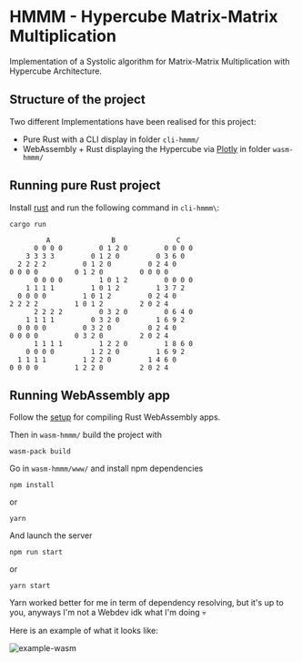 # HMMM - Hypercube Matrix-Matrix Multiplication

Implementation of a Systolic algorithm for Matrix-Matrix Multiplication with Hypercube Architecture.

## Structure of the project

Two different Implementations have been realised for this project:
- Pure Rust with a CLI display in folder `cli-hmmm/`
- WebAssembly + Rust displaying the Hypercube via [Plotly](https://plotly.com/) in folder `wasm-hmmm/`
 
## Running pure Rust project

Install [rust](https://www.rust-lang.org/tools/install) and run the following command in `cli-hmmm\`:

```shell
cargo run

         A               B               C
      0 0 0 0         0 1 2 0         0 0 0 0 
    3 3 3 3         0 1 2 0         0 3 6 0 
  2 2 2 2         0 1 2 0         0 2 4 0 
0 0 0 0         0 1 2 0         0 0 0 0 
      0 0 0 0         1 0 1 2         0 0 0 0 
    1 1 1 1         1 0 1 2         1 3 7 2 
  0 0 0 0         1 0 1 2         0 2 4 0 
2 2 2 2         1 0 1 2         2 0 2 4 
      2 2 2 2         0 3 2 0         0 6 4 0 
    1 1 1 1         0 3 2 0         1 6 9 2 
  0 0 0 0         0 3 2 0         0 2 4 0 
0 0 0 0         0 3 2 0         2 0 2 4 
      1 1 1 1         1 2 2 0         1 8 6 0 
    0 0 0 0         1 2 2 0         1 6 9 2 
  1 1 1 1         1 2 2 0         1 4 6 0 
0 0 0 0         1 2 2 0         2 0 2 4 
```

## Running WebAssembly app

Follow the [setup](https://rustwasm.github.io/docs/book/game-of-life/setup.html) for compiling Rust WebAssembly apps.

Then in `wasm-hmmm/` build the project with
```shell
wasm-pack build
```

Go in `wasm-hmmm/www/` and install npm dependencies
```shell
npm install
```
or
```shell
yarn
```

And launch the server
```shell
npm run start
```
or
```shell
yarn start
```

Yarn worked better for me in term of dependency resolving, but it's up to you, anyways I'm not a Webdev idk what I'm doing 💀

Here is an example of what it looks like:

![example-wasm](https://github.com/PhoqueEberlue/hmm/blob/main/example-wasm.png)



